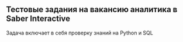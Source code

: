 ## Тестовые задания на вакансию аналитика в Saber Interactive

Задача включает в себя проверку знаний на Python и SQL


